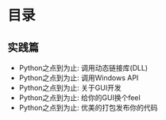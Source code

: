 # 目录

## 实践篇

- Python之点到为止: 调用动态链接库(DLL)
- Python之点到为止: 调用Windows API
- Python之点到为止: 关于GUI开发
- Python之点到为止: 给你的GUI换个feel
- Python之点到为止: 优美的打包发布你的代码

